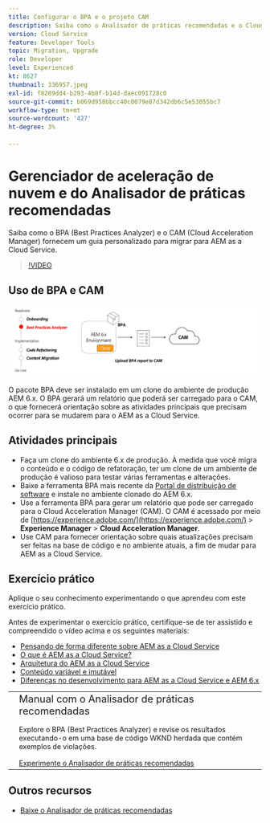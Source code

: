```yaml
---
title: Configurar o BPA e o projeto CAM
description: Saiba como o Analisador de práticas recomendadas e o Cloud Acceleration Manager fornecem um guia personalizado para a migração para AEM as a Cloud Service.
version: Cloud Service
feature: Developer Tools
topic: Migration, Upgrade
role: Developer
level: Experienced
kt: 8627
thumbnail: 336957.jpeg
exl-id: f8289dd4-b293-4b8f-b14d-daec091728c0
source-git-commit: b069d958bbcc40c0079e87d342db6c5e53055bc7
workflow-type: tm+mt
source-wordcount: '427'
ht-degree: 3%

---
```


# Gerenciador de aceleração de nuvem e do Analisador de práticas recomendadas

Saiba como o BPA (Best Practices Analyzer) e o CAM (Cloud Acceleration Manager) fornecem um guia personalizado para migrar para AEM as a Cloud Service. 

>[!VIDEO](https://video.tv.adobe.com/v/336957/?quality=12&learn=on)

## Uso de BPA e CAM

![Diagrama de alto nível de BPA e CAM](assets/bpa-cam-diagram.png)

O pacote BPA deve ser instalado em um clone do ambiente de produção AEM 6.x. O BPA gerará um relatório que poderá ser carregado para o CAM, o que fornecerá orientação sobre as atividades principais que precisam ocorrer para se mudarem para o AEM as a Cloud Service.

## Atividades principais

+ Faça um clone do ambiente 6.x de produção. À medida que você migra o conteúdo e o código de refatoração, ter um clone de um ambiente de produção é valioso para testar várias ferramentas e alterações.
+ Baixe a ferramenta BPA mais recente da [Portal de distribuição de software](https://experience.adobe.com/#/downloads/content/software-distribution/en/aemcloud.html) e instale no ambiente clonado do AEM 6.x.
+ Use a ferramenta BPA para gerar um relatório que pode ser carregado para o Cloud Acceleration Manager (CAM). O CAM é acessado por meio de [https://experience.adobe.com/](https://experience.adobe.com/) > **Experience Manager** > **Cloud Acceleration Manager**.
+ Use CAM para fornecer orientação sobre quais atualizações precisam ser feitas na base de código e no ambiente atuais, a fim de mudar para AEM as a Cloud Service.

## Exercício prático

Aplique o seu conhecimento experimentando o que aprendeu com este exercício prático.

Antes de experimentar o exercício prático, certifique-se de ter assistido e compreendido o vídeo acima e os seguintes materiais:

+ [Pensando de forma diferente sobre AEM as a Cloud Service](./introduction.md)
+ [O que é AEM as a Cloud Service?](https://experienceleague.adobe.com/docs/experience-manager-learn/cloud-service/introduction/what-is-aem-as-a-cloud-service.html?lang=en)
+ [Arquitetura do AEM as a Cloud Service](https://experienceleague.adobe.com/docs/experience-manager-learn/cloud-service/introduction/architecture.html?lang=en)
+ [Conteúdo variável e imutável](https://experienceleague.adobe.com/docs/experience-manager-learn/cloud-service/developing/basics/mutable-immutable.html?lang=en)
+ [Diferenças no desenvolvimento para AEM as a Cloud Service e AEM 6.x](https://experienceleague.adobe.com/docs/experience-manager-cloud-service/implementing/developing/development-guidelines.html#developing)

<table style="border-width:0">
    <tr>
        <td style="width:150px">
            <a  rel="noreferrer"
                target="_blank"
                href="https://github.com/adobe/aem-cloud-engineering-video-series-exercises/tree/session1-differently#bootcamp---session-1-introduction-and-thinking-differently"><img alt="Repositório GitHub de exercício manual" src="./assets/github.png"/>
            </a>        
        </td>
        <td style="width:100%;margin-bottom:1rem;">
            <div style="font-size:1.25rem;font-weight:400;">Manual com o Analisador de práticas recomendadas</div>
            <p style="margin:1rem 0">
                Explore o BPA (Best Practices Analyzer) e revise os resultados executando-o em uma base de código WKND herdada que contém exemplos de violações.
            </p>
            <a  rel="noreferrer"
                target="_blank"
                href="https://github.com/adobe/aem-cloud-engineering-video-series-exercises/tree/session1-differently#bootcamp---session-1-introduction-and-thinking-differently" class="spectrum-Button spectrum-Button--primary spectrum-Button--sizeM">
                <span class="spectrum-Button-label has-no-wrap has-text-weight-bold">Experimente o Analisador de práticas recomendadas</span>
            </a>
        </td>
    </tr>
</table>


## Outros recursos

+ [Baixe o Analisador de práticas recomendadas](https://experience.adobe.com/#/downloads/content/software-distribution/en/aemcloud.html?fulltext=Best*+Practices*+Analyzer*&amp;orderby=%40jcr%3Acontent%2Fjcr%3AlastModified&amp;orderby.sort=desc&amp;layout=list&amp;p.offset=0&amp;p.limit=1)